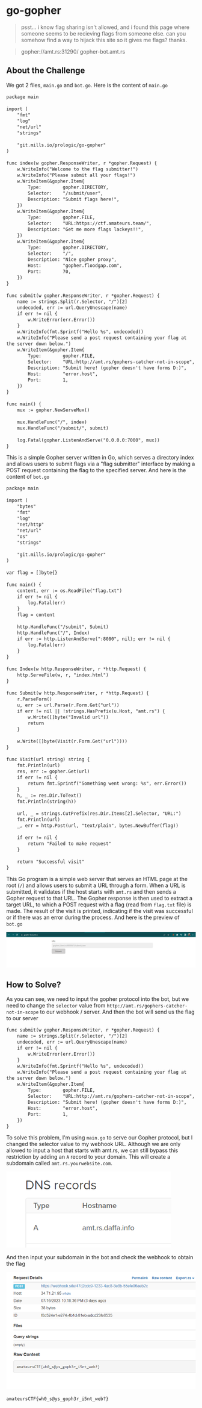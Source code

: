 # go-gopher
> psst... i know flag sharing isn't allowed, and i found this page where someone seems to be recieving flags from someone else. can you somehow find a way to hijack this site so it gives me flags? thanks.

> gopher://amt.rs:31290/ gopher-bot.amt.rs

## About the Challenge
We got 2 files, `main.go` and `bot.go`. Here is the content of `main.go`

```golang
package main

import (
	"fmt"
	"log"
	"net/url"
	"strings"

	"git.mills.io/prologic/go-gopher"
)

func index(w gopher.ResponseWriter, r *gopher.Request) {
	w.WriteInfo("Welcome to the flag submitter!")
	w.WriteInfo("Please submit all your flags!")
	w.WriteItem(&gopher.Item{
		Type:        gopher.DIRECTORY,
		Selector:    "/submit/user",
		Description: "Submit flags here!",
	})
	w.WriteItem(&gopher.Item{
		Type:        gopher.FILE,
		Selector:    "URL:https://ctf.amateurs.team/",
		Description: "Get me more flags lackeys!!",
	})
	w.WriteItem(&gopher.Item{
		Type:        gopher.DIRECTORY,
		Selector:    "/",
		Description: "Nice gopher proxy",
		Host:        "gopher.floodgap.com",
		Port:        70,
	})
}

func submit(w gopher.ResponseWriter, r *gopher.Request) {
	name := strings.Split(r.Selector, "/")[2]
	undecoded, err := url.QueryUnescape(name)
	if err != nil {
		w.WriteError(err.Error())
	}
	w.WriteInfo(fmt.Sprintf("Hello %s", undecoded))
	w.WriteInfo("Please send a post request containing your flag at the server down below.")
	w.WriteItem(&gopher.Item{
		Type:        gopher.FILE,
		Selector:    "URL:http://amt.rs/gophers-catcher-not-in-scope",
		Description: "Submit here! (gopher doesn't have forms D:)",
		Host:        "error.host",
		Port:        1,
	})
}

func main() {
	mux := gopher.NewServeMux()

	mux.HandleFunc("/", index)
	mux.HandleFunc("/submit/", submit)

	log.Fatal(gopher.ListenAndServe("0.0.0.0:7000", mux))
}
```

This is a simple Gopher server written in Go, which serves a directory index and allows users to submit flags via a "flag submitter" interface by making a POST request containing the flag to the specified server. And here is the content of `bot.go`

```golang
package main

import (
	"bytes"
	"fmt"
	"log"
	"net/http"
	"net/url"
	"os"
	"strings"

	"git.mills.io/prologic/go-gopher"
)

var flag = []byte{}

func main() {
	content, err := os.ReadFile("flag.txt")
	if err != nil {
		log.Fatal(err)
	}
	flag = content

	http.HandleFunc("/submit", Submit)
	http.HandleFunc("/", Index)
	if err := http.ListenAndServe(":8080", nil); err != nil {
		log.Fatal(err)
	}
}

func Index(w http.ResponseWriter, r *http.Request) {
	http.ServeFile(w, r, "index.html")
}

func Submit(w http.ResponseWriter, r *http.Request) {
	r.ParseForm()
	u, err := url.Parse(r.Form.Get("url"))
	if err != nil || !strings.HasPrefix(u.Host, "amt.rs") {
		w.Write([]byte("Invalid url"))
		return
	}

	w.Write([]byte(Visit(r.Form.Get("url"))))
}

func Visit(url string) string {
	fmt.Println(url)
	res, err := gopher.Get(url)
	if err != nil {
		return fmt.Sprintf("Something went wrong: %s", err.Error())
	}
	h, _ := res.Dir.ToText()
	fmt.Println(string(h))

	url, _ = strings.CutPrefix(res.Dir.Items[2].Selector, "URL:")
	fmt.Println(url)
	_, err = http.Post(url, "text/plain", bytes.NewBuffer(flag))

	if err != nil {
		return "Failed to make request"
	}

	return "Successful visit"
}
```

This Go program is a simple web server that serves an HTML page at the root (`/`) and allows users to submit a URL through a form. When a URL is submitted, it validates if the host starts with `amt.rs` and then sends a Gopher request to that URL. The Gopher response is then used to extract a target URL, to which a POST request with a flag (read from `flag.txt` file) is made. The result of the visit is printed, indicating if the visit was successful or if there was an error during the process. And here is the preview of `bot.go`

![preview](images/preview.png)

## How to Solve?
As you can see, we need to input the gopher protocol into the bot, but we need to change the `selector` value from `http://amt.rs/gophers-catcher-not-in-scope` to our webhook / server. And then the bot will send us the flag to our server

```golang
func submit(w gopher.ResponseWriter, r *gopher.Request) {
	name := strings.Split(r.Selector, "/")[2]
	undecoded, err := url.QueryUnescape(name)
	if err != nil {
		w.WriteError(err.Error())
	}
	w.WriteInfo(fmt.Sprintf("Hello %s", undecoded))
	w.WriteInfo("Please send a post request containing your flag at the server down below.")
	w.WriteItem(&gopher.Item{
		Type:        gopher.FILE,
		Selector:    "URL:http://amt.rs/gophers-catcher-not-in-scope",
		Description: "Submit here! (gopher doesn't have forms D:)",
		Host:        "error.host",
		Port:        1,
	})
}
```

To solve this problem, I'm using `main.go` to serve our Gopher protocol, but I changed the selector value to my webhook URL. Although we are only allowed to input a host that starts with amt.rs, we can still bypass this restriction by adding an `A` record to your domain. This will create a subdomain called `amt.rs.yourwebsite.com`.

![a_record](images/a_record.png)

And then input your subdomain in the bot and check the webhook to obtain the flag

![flag](images/flag.png)

```
amateursCTF{wh0_s@ys_goph3r_i5nt_web?}
```
